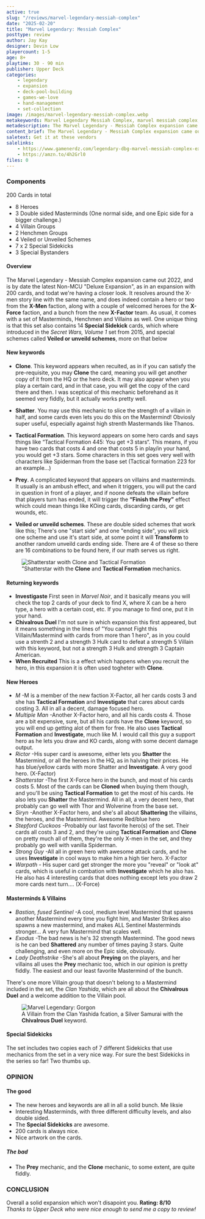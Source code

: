 ```yaml
---
active: true
slug: "/reviews/marvel-legendary-messiah-complex"
date: "2025-02-20"
title: "Marvel Legendary: Messiah Complex"
posttype: review
author: Jay Kay
designer: Devin Low
playercount: 1-5
age: 8+
playtime: 30 - 90 min
publisher: Upper Deck
categories: 
    - legendary
    - expansion
    - deck-pool-building
    - games-we-love
    - hand-management
    - set-collection
image: /images/marvel-legendary-messiah-complex.webp
metakeywords: Marvel Legendary Messiah Complex, marvel messiah complex, legendary messiah complex,  legendary messiah complex deluxe,  messiah complex deluxe,  messiah complex deluxe edition, Marvel Legendary Messiah Complex review, Legendary messiah complex review
metadescription: The Marvel Legendary - Messiah Complex expansion came out 2022, and is by date the latest Non-MCU "Deluxe Expansion", as in an expansion with 200 cards, so it's probably worth having a look at.
content_brief: The Marvel Legendary - Messiah Complex expansion came out 2022, and is by date the latest Non-MCU "Deluxe Expansion", as in an expansion with 200 cards, so it's probably worth having a look at.
saletext: Get it at these vendors
salelinks: 
    - https://www.gamenerdz.com/legendary-dbg-marvel-messiah-complex-expansion?aff=34
    - https://amzn.to/4h2Grl0
files: 0
---
```


### Components

200 Cards in total
- 8 Heroes 
- 3 Double sided Masterminds (One normal side, and one Epic side for a bigger challenge.)
- 4 Villain Groups
- 2 Henchmen Groups
- 4 Veiled or Unveiled Schemes
- 7 x 2 Special Sidekicks
- 3 Special Bystanders


#### Overview

The Marvel Legendary - Messiah Complex expansion came out 2022, and is by date the latest Non-MCU "Deluxe Expansion", as in an expansion with 200 cards, and todat we're having a closer look. It resolves around the X-men story line with the same name, and does indeed contain a hero or two from the **X-Men** faction, along with a couple of welcomed heroes for the **X-Force** faction, and a bunch from the new **X-Factor** team. As usual, it comes with a set of Masterminds, Henchmen and Villains as well. One unique thing is that this set also contains 14 **Special Sidekick** cards, which where introduced in the *Secret Wars, Volume 1* set from 2015, and special schemes called **Veiled or unveild schemes**, more on that below


<div class="row">
  <div class="col-9 col-12-small">

 #### New keywords
 
- **Clone**. This keyword appears when recuited, as in if you can satisfy the pre-requisite, you may **Clone** the card, meaning you will get another copy of it from the HQ or the hero deck. It may also appear when you play a certain card, and in that case, you will get the copy of the card there and then. I was sceptical of this mechanic beforehand as it seemed very fiddly, but it actually works pretty well. 
- **Shatter**. You may use this mechanic to slice the strength of a villain in half, and some cards even lets you do this on the Mastermind! Obviosly super useful, especially against high strenth Mastermands like Thanos.
- **Tactical Formation**. This keyword appears on some hero cards and says things like “Tactical Formation 445: You get +3 stars“. This means, if you have two cards that costs 4 and one that costs 5 in play/in your hand, you would get +3 stars. Some characters in this set goes very well with characters like Spiderman from the base set (Tactical formation 223 for an example...)
- **Prey**. A complicated keyword that appears on villains and masterminds. It usually is an ambush effect, and when it triggers, you will put the card in question in front of a player, and if noone defeats the villain before that players turn has ended, it will trigger the **“Finish the Prey”** effect which could mean things like KOing cards, discarding cards, or get wounds, etc.
- **Veiled or unveild schemes**. These are double sided schemes that work like this; There's one "start side" and one "ending side", you will pick one scheme and use it's start side, at some point it will **Transform** to another random unveild cards ending side. There are 4 of these so there are 16 combinations to be found here, if our math serves us right. 

    </div>
    <div class="col-3 col-12-small">
    <figure class="figure">
    <img class="image fit" alt="Shatterstar woith Clone and Tactical Formation" src="/images/shatterstar-clone-tactical-formation.webp"></img>
    <figcaption class="figcaption">"Shatterstar with the <strong>Clone</strong> and <strong>Tactical Formation</strong> mechanics.</figcaption>
    </figure>
    </div>
</div>

 #### Returning keywords
 - **Investigaste** First seen in *Marvel Noir*, and it basically means you will check the top 2 cards of your deck to find X, where X can be a hero type, a hero with a certain cost, etc. If you manage to find one, put it in your hand.
 - **Chivalrous Duel** I'm not sure in which expansion this first appeared, but it means something in the lines of "You cannot Fight this Villain/Mastermind with cards from more than 1 hero", as in you could use a strenth 2 and a strength 3 Hulk card to defeat a strength 5 Villain with this keyword, but not a strength 3 Hulk and strength 3 Captain American.  
 - **When Recruited** This is a effect which happens when you recruit the hero, in this expansion it is often used togheter with **Clone**.

 #### New Heroes
 - *M* -M is a member of the new faction X-Factor, all her cards costs 3 and she has **Tactical Formation** and **Investigate** that cares about cards costing 3. All in all a decent, damage focused hero.
 - *Multiple Man* -Another X-Factor hero, and all his cards costs 4. Those are a bit expensive, sure, but all his cards have the **Clone** keyword, so you will end up getting alot of them for free. He also uses **Tactical Formation** and **Investigate**, much like M. I would call this guy a support hero as he lets you draw and KO cards, along with some decent damage output.
 - *Rictor* -His super card is awesome, either lets you **Shatter** the Mastermind, or all the heroes in the HQ, as in halving their prices. He has blue/yellow cards with more Shatter and **Investigate**. A very good hero. (X-Factor)
 - *Shatterstar* -The first X-Force hero in the bunch, and most of his cards costs 5. Most of the cards can be **Cloned** when buying them though, and you'll be using **Tactical Formation** to get the most of his cards. He also lets you **Shatter** the Mastermind. All in all, a very decent hero, that probably can go well with Thor and Wolverine from the base set.
 - *Siryn* -Another X-Factor hero, and she's all about **Shattering** the villains, the heroes, and the Mastermind. Awesome Red/blue hero
 - *Stepford Cuckoos* -Probably our last favorite hero(s) of the set. Their cards all costs 3 and 2, and they're using **Tactical Formation** and **Clone** on pretty much all of them, they're the only X-men in the set, and they probably go well with vanilla Spiderman.
 - *Strong Guy* -All all in green hero with awesome attack cards, and he uses **Investigate** in cool ways to make him a high tier hero. X-Factor
 - *Warpath* - His super card get stronger the more you "reveal" or "look at" cards, which is useful in combation with **Investigate** which he also has. He also has 4 interesting cards that does nothing except lets you draw 2 more cards next turn.... (X-Force)

<div class="row">
  <div class="col-9 col-12-small">

 #### Masterminds & Villains
 - *Bastion, fused Sentinel* -A cool, medium level Mastermind that spawns another Mastermind every time you fight him, and Master Strikes also spawns a new mastermind, and makes ALL Sentinel Masterminds stronger... A very fun Mastermind that scales well.
 - *Exodus* -The bad news is he's 32 strength Mastermind. The good news is he can bed **Shattered** any number of times paying 3 stars. Quite challenging, and even more on the Epic side, obviously.
 - *Lady Deathstrike* -She's all about **Preying** on the players, and her villains all uses the **Prey** mechanic too, which in our opinion is pretty fiddly. The easiest and our least favorite Mastermind of the bunch.
 
There's one more Villain group that doesn't belong to a Mastermind included in the set, the *Clan Yashida*, which are all about the **Chivalrous Duel** and a welcome addition to the Villain pool.
</div>
<div class="col-3 col-12-small">
    <figure class="figure">
    <img class="image fit" alt="Marvel Legendary: Gorgon" src="/images/marvel_legendary_gorgon.webp"></img>
    <figcaption class="figcaption">A Villain from the Clan Yashida fcation, a Silver Samurai with the <strong>Chivalrous Duel</strong> keyword.</figcaption>
    </figure>
    </div>
</div>

#### Special Sidekicks
The set includes two copies each of 7 different Sidekicks that use mechanics from the set in a very nice way. For sure the best Sidekicks in the series so far! Two thumbs up.

### OPINION
#### The good
- The new heroes and keywords are all in all a solid bunch. Me liksie
- Interesting Masterminds, with three different difficulty levels, and also double sided.
- The **Special Sidekicks** are awesome.
- 200 cards is always nice.
- Nice artwork on the cards.

##### The bad
- The **Prey** mechanic, and the **Clone** mechanic, to some extent, are quite fiddly.

### CONCLUSION
Overall a solid expansion which won't disapoint you. 
**Rating: 8/10**  
*Thanks to Upper Deck who were nice enough to send me a copy to review!*